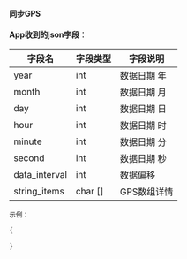 #### 同步GPS


**App收到的json字段**：

| 字段名        | 字段类型 | 字段说明    |
| ------------- | -------- | ----------- |
| year          | int      | 数据日期 年 |
| month         | int      | 数据日期 月 |
| day           | int      | 数据日期 日 |
| hour          | int      | 数据日期 时 |
| minute        | int      | 数据日期 分 |
| second        | int      | 数据日期 秒 |
| data_interval | int      | 数据偏移    |
| string_items   | char [] | GPS数组详情 |

`示例：`

```c
{

}
```

